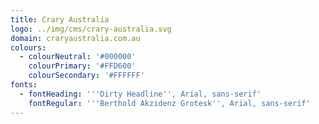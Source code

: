 ```yaml
---
title: Crary Australia
logo: ../img/cms/crary-australia.svg
domain: craryaustralia.com.au
colours:
  - colourNeutral: '#000000'
    colourPrimary: '#FFD600'
    colourSecondary: '#FFFFFF'
fonts:
  - fontHeading: '''Dirty Headline'', Arial, sans-serif'
    fontRegular: '''Berthold Akzidenz Grotesk'', Arial, sans-serif'
---
```


